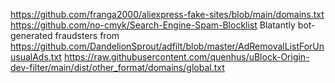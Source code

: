 https://github.com/franga2000/aliexpress-fake-sites/blob/main/domains.txt
https://github.com/no-cmyk/Search-Engine-Spam-Blocklist
Blatantly bot-generated fraudsters from https://github.com/DandelionSprout/adfilt/blob/master/AdRemovalListForUnusualAds.txt
https://raw.githubusercontent.com/quenhus/uBlock-Origin-dev-filter/main/dist/other_format/domains/global.txt